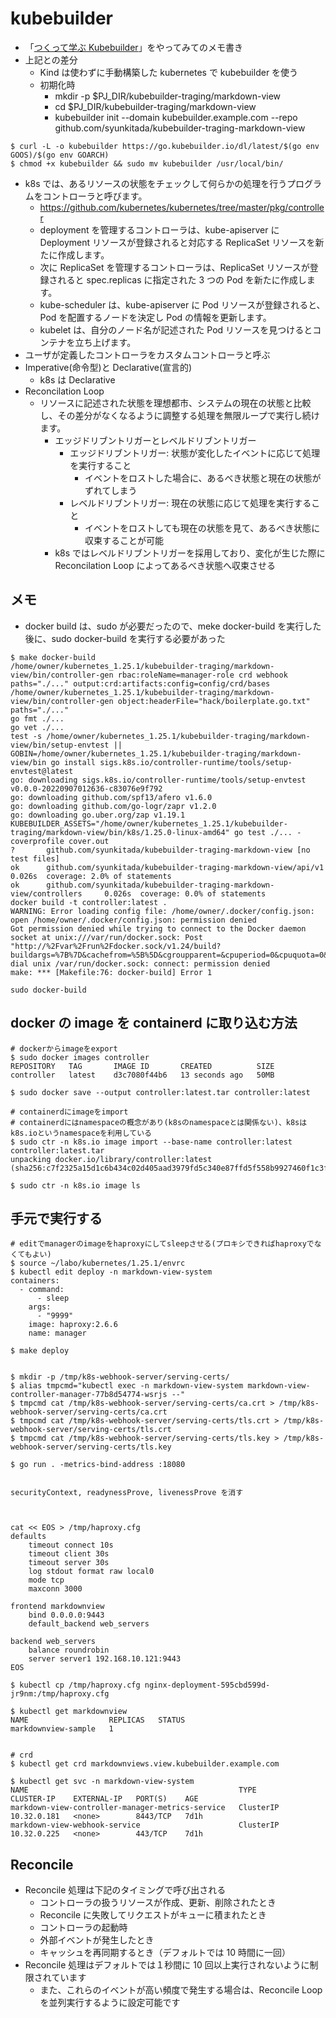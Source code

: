 # kubebuilder

- 「[つくって学ぶ Kubebuilder](https://zoetrope.github.io/kubebuilder-training/)」をやってみてのメモ書き
- 上記との差分
  - Kind は使わずに手動構築した kubernetes で kubebuilder を使う
  - 初期化時
    - mkdir -p $PJ_DIR/kubebuilder-traging/markdown-view
    - cd $PJ_DIR/kubebuilder-traging/markdown-view
    - kubebuilder init --domain kubebuilder.example.com --repo github.com/syunkitada/kubebuilder-traging-markdown-view

```
$ curl -L -o kubebuilder https://go.kubebuilder.io/dl/latest/$(go env GOOS)/$(go env GOARCH)
$ chmod +x kubebuilder && sudo mv kubebuilder /usr/local/bin/
```

- k8s では、あるリソースの状態をチェックして何らかの処理を行うプログラムをコントローラと呼びます。
  - https://github.com/kubernetes/kubernetes/tree/master/pkg/controller
  - deployment を管理するコントローラは、kube-apiserver に Deployment リソースが登録されると対応する ReplicaSet リソースを新たに作成します。
  - 次に ReplicaSet を管理するコントローラは、ReplicaSet リソースが登録されると spec.replicas に指定された 3 つの Pod を新たに作成します。
  - kube-scheduler は、kube-apiserver に Pod リソースが登録されると、Pod を配置するノードを決定し Pod の情報を更新します。
  - kubelet は、自分のノード名が記述された Pod リソースを見つけるとコンテナを立ち上げます。
- ユーザが定義したコントローラをカスタムコントローラと呼ぶ
- Imperative(命令型)と Declarative(宣言的)
  - k8s は Declarative
- Reconcilation Loop
  - リソースに記述された状態を理想都市、システムの現在の状態と比較し、その差分がなくなるように調整する処理を無限ループで実行し続けます。
    - エッジドリブントリガーとレベルドリブントリガー
      - エッジドリブントリガー: 状態が変化したイベントに応じて処理を実行すること
        - イベントをロストした場合に、あるべき状態と現在の状態がずれてしまう
      - レベルドリブントリガー: 現在の状態に応じて処理を実行すること
        - イベントをロストしても現在の状態を見て、あるべき状態に収束することが可能
    - k8s ではレベルドリブントリガーを採用しており、変化が生じた際に Reconcilation Loop によってあるべき状態へ収束させる

## メモ

- docker build は、sudo が必要だったので、meke docker-build を実行した後に、sudo docker-build を実行する必要があった

```
$ make docker-build
/home/owner/kubernetes_1.25.1/kubebuilder-traging/markdown-view/bin/controller-gen rbac:roleName=manager-role crd webhook paths="./..." output:crd:artifacts:config=config/crd/bases
/home/owner/kubernetes_1.25.1/kubebuilder-traging/markdown-view/bin/controller-gen object:headerFile="hack/boilerplate.go.txt" paths="./..."
go fmt ./...
go vet ./...
test -s /home/owner/kubernetes_1.25.1/kubebuilder-traging/markdown-view/bin/setup-envtest || GOBIN=/home/owner/kubernetes_1.25.1/kubebuilder-traging/markdown-view/bin go install sigs.k8s.io/controller-runtime/tools/setup-envtest@latest
go: downloading sigs.k8s.io/controller-runtime/tools/setup-envtest v0.0.0-20220907012636-c83076e9f792
go: downloading github.com/spf13/afero v1.6.0
go: downloading github.com/go-logr/zapr v1.2.0
go: downloading go.uber.org/zap v1.19.1
KUBEBUILDER_ASSETS="/home/owner/kubernetes_1.25.1/kubebuilder-traging/markdown-view/bin/k8s/1.25.0-linux-amd64" go test ./... -coverprofile cover.out
?       github.com/syunkitada/kubebuilder-traging-markdown-view [no test files]
ok      github.com/syunkitada/kubebuilder-traging-markdown-view/api/v1  0.026s  coverage: 2.0% of statements
ok      github.com/syunkitada/kubebuilder-traging-markdown-view/controllers     0.026s  coverage: 0.0% of statements
docker build -t controller:latest .
WARNING: Error loading config file: /home/owner/.docker/config.json: open /home/owner/.docker/config.json: permission denied
Got permission denied while trying to connect to the Docker daemon socket at unix:///var/run/docker.sock: Post "http://%2Fvar%2Frun%2Fdocker.sock/v1.24/build?buildargs=%7B%7D&cachefrom=%5B%5D&cgroupparent=&cpuperiod=0&cpuquota=0&cpusetcpus=&cpusetmems=&cpushares=0&dockerfile=Dockerfile&labels=%7B%7D&memory=0&memswap=0&networkmode=default&rm=1&shmsize=0&t=controller%3Alatest&target=&ulimits=null&version=1": dial unix /var/run/docker.sock: connect: permission denied
make: *** [Makefile:76: docker-build] Error 1
```

```
sudo docker-build
```

## docker の image を containerd に取り込む方法

```
# dockerからimageをexport
$ sudo docker images controller
REPOSITORY   TAG       IMAGE ID       CREATED          SIZE
controller   latest    d3c7080f44b6   13 seconds ago   50MB

$ sudo docker save --output controller:latest.tar controller:latest
```

```
# containerdにimageをimport
# containerdにはnamespaceの概念があり(k8sのnamespaceとは関係ない)、k8sはk8s.ioというnamespaceを利用している
$ sudo ctr -n k8s.io image import --base-name controller:latest controller:latest.tar
unpacking docker.io/library/controller:latest (sha256:c7f2325a15d1c6b434c02d405aad3979fd5c340e87ffd5f558b9927460f1c3f6)...done

$ sudo ctr -n k8s.io image ls
```

## 手元で実行する

```
# editでmanagerのimageをhaproxyにしてsleepさせる(プロキシできればhaproxyでなくてもよい)
$ source ~/labo/kubernetes/1.25.1/envrc
$ kubectl edit deploy -n markdown-view-system
containers:
  - command:
      - sleep
    args:
      - "9999"
    image: haproxy:2.6.6
    name: manager

$ make deploy


$ mkdir -p /tmp/k8s-webhook-server/serving-certs/
$ alias tmpcmd="kubectl exec -n markdown-view-system markdown-view-controller-manager-77b8d54774-wsrjs --"
$ tmpcmd cat /tmp/k8s-webhook-server/serving-certs/ca.crt > /tmp/k8s-webhook-server/serving-certs/ca.crt
$ tmpcmd cat /tmp/k8s-webhook-server/serving-certs/tls.crt > /tmp/k8s-webhook-server/serving-certs/tls.crt
$ tmpcmd cat /tmp/k8s-webhook-server/serving-certs/tls.key > /tmp/k8s-webhook-server/serving-certs/tls.key

$ go run . -metrics-bind-address :18080


securityContext, readynessProve, livenessProve を消す



cat << EOS > /tmp/haproxy.cfg
defaults
    timeout connect 10s
    timeout client 30s
    timeout server 30s
    log stdout format raw local0
    mode tcp
    maxconn 3000

frontend markdownview
    bind 0.0.0.0:9443
    default_backend web_servers

backend web_servers
    balance roundrobin
    server server1 192.168.10.121:9443
EOS

$ kubectl cp /tmp/haproxy.cfg nginx-deployment-595cbd599d-jr9nm:/tmp/haproxy.cfg

```

```
$ kubectl get markdownview
NAME                  REPLICAS   STATUS
markdownview-sample   1


```

```
# crd
$ kubectl get crd markdownviews.view.kubebuilder.example.com
```

```
$ kubectl get svc -n markdown-view-system
NAME                                               TYPE        CLUSTER-IP    EXTERNAL-IP   PORT(S)    AGE
markdown-view-controller-manager-metrics-service   ClusterIP   10.32.0.181   <none>        8443/TCP   7d1h
markdown-view-webhook-service                      ClusterIP   10.32.0.225   <none>        443/TCP    7d1h
```

## Reconcile

- Reconcile 処理は下記のタイミングで呼び出される
  - コントローラの扱うリソースが作成、更新、削除されたとき
  - Reconcile に失敗してリクエストがキューに積まれたとき
  - コントローラの起動時
  - 外部イベントが発生したとき
  - キャッシュを再同期するとき（デフォルトでは 10 時間に一回）
- Reconcile 処理はデフォルトでは１秒間に 10 回以上実行されないように制限されています
  - また、これらのイベントが高い頻度で発生する場合は、Reconcile Loop を並列実行するように設定可能です
